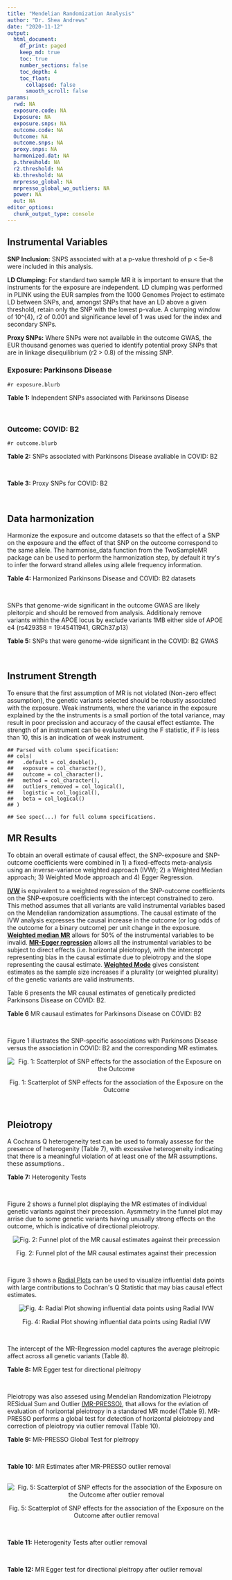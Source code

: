 ```yaml
---
title: "Mendelian Randomization Analysis"
author: "Dr. Shea Andrews"
date: "2020-11-12"
output:
  html_document:
    df_print: paged
    keep_md: true
    toc: true
    number_sections: false
    toc_depth: 4
    toc_float:
      collapsed: false
      smooth_scroll: false
params:
  rwd: NA
  exposure.code: NA
  Exposure: NA
  exposure.snps: NA
  outcome.code: NA
  Outcome: NA
  outcome.snps: NA
  proxy.snps: NA
  harmonized.dat: NA
  p.threshold: NA
  r2.threshold: NA
  kb.threshold: NA
  mrpresso_global: NA
  mrpresso_global_wo_outliers: NA
  power: NA
  out: NA
editor_options:
  chunk_output_type: console
---
```







## Instrumental Variables
**SNP Inclusion:** SNPS associated with at a p-value threshold of p < 5e-8 were included in this analysis.
<br>

**LD Clumping:** For standard two sample MR it is important to ensure that the instruments for the exposure are independent. LD clumping was performed in PLINK using the EUR samples from the 1000 Genomes Project to estimate LD between SNPs, and, amongst SNPs that have an LD above a given threshold, retain only the SNP with the lowest p-value. A clumping window of 10^{4}, r2 of 0.001 and significance level of 1 was used for the index and secondary SNPs.
<br>

**Proxy SNPs:** Where SNPs were not available in the outcome GWAS, the EUR thousand genomes was queried to identify potential proxy SNPs that are in linkage disequilibrium (r2 > 0.8) of the missing SNP.
<br>

### Exposure: Parkinsons Disease
`#r exposure.blurb`
<br>

**Table 1:** Independent SNPs associated with Parkinsons Disease
<div data-pagedtable="false">
  <script data-pagedtable-source type="application/json">
{"columns":[{"label":["SNP"],"name":[1],"type":["chr"],"align":["left"]},{"label":["CHROM"],"name":[2],"type":["dbl"],"align":["right"]},{"label":["POS"],"name":[3],"type":["dbl"],"align":["right"]},{"label":["REF"],"name":[4],"type":["chr"],"align":["left"]},{"label":["ALT"],"name":[5],"type":["chr"],"align":["left"]},{"label":["AF"],"name":[6],"type":["dbl"],"align":["right"]},{"label":["BETA"],"name":[7],"type":["dbl"],"align":["right"]},{"label":["SE"],"name":[8],"type":["dbl"],"align":["right"]},{"label":["Z"],"name":[9],"type":["dbl"],"align":["right"]},{"label":["P"],"name":[10],"type":["dbl"],"align":["right"]},{"label":["N"],"name":[11],"type":["dbl"],"align":["right"]},{"label":["TRAIT"],"name":[12],"type":["chr"],"align":["left"]}],"data":[{"1":"rs35749011","2":"1","3":"155135036","4":"G","5":"A","6":"0.0191","7":"0.7508","8":"0.0659","9":"11.393020","10":"5.022e-30","11":"482730","12":"parkinsons_disease"},{"1":"rs823106","2":"1","3":"205656453","4":"G","5":"C","6":"0.8488","7":"-0.1492","8":"0.0239","9":"-6.242678","10":"4.100e-10","11":"482730","12":"parkinsons_disease"},{"1":"rs4488803","2":"3","3":"58218352","4":"G","5":"A","6":"0.3746","7":"-0.1136","8":"0.0199","9":"-5.708543","10":"1.076e-08","11":"482730","12":"parkinsons_disease"},{"1":"rs34311866","2":"4","3":"951947","4":"T","5":"C","6":"0.1958","7":"0.2272","8":"0.0231","9":"9.835500","10":"7.974e-23","11":"482730","12":"parkinsons_disease"},{"1":"rs4698412","2":"4","3":"15737348","4":"G","5":"A","6":"0.5530","7":"0.1258","8":"0.0168","9":"7.488095","10":"7.049e-14","11":"482730","12":"parkinsons_disease"},{"1":"rs7695720","2":"4","3":"77183300","4":"A","5":"C","6":"0.2091","7":"-0.1255","8":"0.0208","9":"-6.033650","10":"1.528e-09","11":"482730","12":"parkinsons_disease"},{"1":"rs356203","2":"4","3":"90666041","4":"C","5":"T","6":"0.6169","7":"-0.2398","8":"0.0178","9":"-13.471910","10":"3.007e-41","11":"482730","12":"parkinsons_disease"},{"1":"rs75646569","2":"5","3":"60345424","4":"T","5":"G","6":"0.1117","7":"0.1916","8":"0.0266","9":"7.203010","10":"5.618e-13","11":"482730","12":"parkinsons_disease"},{"1":"rs35265698","2":"6","3":"32561334","4":"C","5":"G","6":"0.1547","7":"-0.2000","8":"0.0303","9":"-6.600660","10":"3.927e-11","11":"480593","12":"parkinsons_disease"},{"1":"rs858295","2":"7","3":"23245569","4":"A","5":"G","6":"0.3947","7":"-0.1039","8":"0.0176","9":"-5.903410","10":"3.831e-09","11":"482730","12":"parkinsons_disease"},{"1":"rs620490","2":"8","3":"16697579","4":"T","5":"G","6":"0.2762","7":"-0.1174","8":"0.0190","9":"-6.178950","10":"6.456e-10","11":"482730","12":"parkinsons_disease"},{"1":"rs144814361","2":"10","3":"121410917","4":"C","5":"T","6":"0.0174","7":"0.4411","8":"0.0680","9":"6.486765","10":"9.065e-11","11":"482730","12":"parkinsons_disease"},{"1":"rs75505347","2":"12","3":"40885549","4":"C","5":"T","6":"0.0195","7":"0.3917","8":"0.0674","9":"5.811573","10":"6.117e-09","11":"482730","12":"parkinsons_disease"},{"1":"rs10847864","2":"12","3":"123326598","4":"G","5":"T","6":"0.3625","7":"0.1274","8":"0.0179","9":"7.117318","10":"9.812e-13","11":"482730","12":"parkinsons_disease"},{"1":"rs4774417","2":"15","3":"61993702","4":"G","5":"A","6":"0.7397","7":"0.1052","8":"0.0192","9":"5.479167","10":"4.626e-08","11":"482730","12":"parkinsons_disease"},{"1":"rs12934900","2":"16","3":"30923602","4":"A","5":"T","6":"0.6571","7":"0.1215","8":"0.0184","9":"6.603260","10":"4.331e-11","11":"482730","12":"parkinsons_disease"},{"1":"rs4566208","2":"17","3":"16010920","4":"A","5":"G","6":"0.5659","7":"-0.0957","8":"0.0174","9":"-5.500000","10":"3.884e-08","11":"482730","12":"parkinsons_disease"},{"1":"rs58879558","2":"17","3":"44095467","4":"T","5":"C","6":"0.2229","7":"-0.2383","8":"0.0250","9":"-9.532000","10":"1.363e-21","11":"482730","12":"parkinsons_disease"},{"1":"rs4588066","2":"18","3":"40672964","4":"G","5":"A","6":"0.3260","7":"0.1046","8":"0.0178","9":"5.876404","10":"4.453e-09","11":"482730","12":"parkinsons_disease"}],"options":{"columns":{"min":{},"max":[10]},"rows":{"min":[10],"max":[10]},"pages":{}}}
  </script>
</div>
<br>

### Outcome: COVID: B2
`#r outcome.blurb`
<br>

**Table 2:** SNPs associated with Parkinsons Disease avaliable in COVID: B2
<div data-pagedtable="false">
  <script data-pagedtable-source type="application/json">
{"columns":[{"label":["SNP"],"name":[1],"type":["chr"],"align":["left"]},{"label":["CHROM"],"name":[2],"type":["dbl"],"align":["right"]},{"label":["POS"],"name":[3],"type":["dbl"],"align":["right"]},{"label":["REF"],"name":[4],"type":["chr"],"align":["left"]},{"label":["ALT"],"name":[5],"type":["chr"],"align":["left"]},{"label":["AF"],"name":[6],"type":["dbl"],"align":["right"]},{"label":["BETA"],"name":[7],"type":["dbl"],"align":["right"]},{"label":["SE"],"name":[8],"type":["dbl"],"align":["right"]},{"label":["Z"],"name":[9],"type":["dbl"],"align":["right"]},{"label":["P"],"name":[10],"type":["dbl"],"align":["right"]},{"label":["N"],"name":[11],"type":["dbl"],"align":["right"]},{"label":["TRAIT"],"name":[12],"type":["chr"],"align":["left"]}],"data":[{"1":"rs35749011","2":"1","3":"155135036","4":"G","5":"A","6":"0.01416","7":"-0.0315220","8":"0.114360","9":"-0.2756383","10":"7.828e-01","11":"665355","12":"COVID:_hospitalized_vs._population__eur"},{"1":"rs823106","2":"1","3":"205656453","4":"G","5":"C","6":"0.87790","7":"-0.0633260","8":"0.032680","9":"-1.9377601","10":"5.265e-02","11":"908494","12":"COVID:_hospitalized_vs._population__eur"},{"1":"rs4488803","2":"3","3":"58218352","4":"G","5":"A","6":"0.40720","7":"0.0211050","8":"0.028202","9":"0.7483512","10":"4.542e-01","11":"898438","12":"COVID:_hospitalized_vs._population__eur"},{"1":"rs34311866","2":"4","3":"951947","4":"T","5":"C","6":"0.19400","7":"-0.0068536","8":"0.029228","9":"-0.2344875","10":"8.146e-01","11":"908494","12":"COVID:_hospitalized_vs._population__eur"},{"1":"rs4698412","2":"4","3":"15737348","4":"G","5":"A","6":"0.55810","7":"-0.0097235","8":"0.023078","9":"-0.4213320","10":"6.735e-01","11":"908494","12":"COVID:_hospitalized_vs._population__eur"},{"1":"rs7695720","2":"4","3":"77183300","4":"A","5":"C","6":"0.21410","7":"-0.0152380","8":"0.034083","9":"-0.4470851","10":"6.548e-01","11":"897825","12":"COVID:_hospitalized_vs._population__eur"},{"1":"rs356203","2":"4","3":"90666041","4":"C","5":"T","6":"0.64060","7":"0.0161950","8":"0.024279","9":"0.6670374","10":"5.048e-01","11":"907881","12":"COVID:_hospitalized_vs._population__eur"},{"1":"rs75646569","2":"5","3":"60345424","4":"T","5":"G","6":"0.10170","7":"-0.0430430","8":"0.038079","9":"-1.1303606","10":"2.583e-01","11":"908494","12":"COVID:_hospitalized_vs._population__eur"},{"1":"rs35265698","2":"6","3":"32561334","4":"C","5":"G","6":"0.17760","7":"-0.0723410","8":"0.032361","9":"-2.2354377","10":"2.539e-02","11":"908494","12":"COVID:_hospitalized_vs._population__eur"},{"1":"rs858295","2":"7","3":"23245569","4":"A","5":"G","6":"0.38250","7":"-0.0027350","8":"0.023583","9":"-0.1159734","10":"9.077e-01","11":"908494","12":"COVID:_hospitalized_vs._population__eur"},{"1":"rs620490","2":"8","3":"16697579","4":"T","5":"G","6":"0.29150","7":"-0.0462060","8":"0.025947","9":"-1.7807839","10":"7.494e-02","11":"907881","12":"COVID:_hospitalized_vs._population__eur"},{"1":"rs144814361","2":"10","3":"121410917","4":"C","5":"T","6":"0.01875","7":"-0.0739670","8":"0.115280","9":"-0.6416291","10":"5.211e-01","11":"897825","12":"COVID:_hospitalized_vs._population__eur"},{"1":"rs75505347","2":"12","3":"40885549","4":"C","5":"T","6":"0.02067","7":"0.0457140","8":"0.083676","9":"0.5463215","10":"5.848e-01","11":"907881","12":"COVID:_hospitalized_vs._population__eur"},{"1":"rs10847864","2":"12","3":"123326598","4":"G","5":"T","6":"0.34870","7":"-0.0292040","8":"0.032206","9":"-0.9067876","10":"3.645e-01","11":"621411","12":"COVID:_hospitalized_vs._population__eur"},{"1":"rs4774417","2":"15","3":"61993702","4":"G","5":"A","6":"0.71010","7":"-0.0151440","8":"0.033188","9":"-0.4563095","10":"6.482e-01","11":"895822","12":"COVID:_hospitalized_vs._population__eur"},{"1":"rs12934900","2":"16","3":"30923602","4":"A","5":"T","6":"0.64030","7":"-0.0168120","8":"0.029052","9":"-0.5786865","10":"5.628e-01","11":"898438","12":"COVID:_hospitalized_vs._population__eur"},{"1":"rs4566208","2":"17","3":"16010920","4":"A","5":"G","6":"0.55380","7":"0.0191260","8":"0.024695","9":"0.7744888","10":"4.387e-01","11":"905878","12":"COVID:_hospitalized_vs._population__eur"},{"1":"rs58879558","2":"17","3":"44095467","4":"T","5":"C","6":"0.21550","7":"-0.1185500","8":"0.027692","9":"-4.2810198","10":"1.862e-05","11":"669783","12":"COVID:_hospitalized_vs._population__eur"},{"1":"rs4588066","2":"18","3":"40672964","4":"G","5":"A","6":"0.33670","7":"-0.0062147","8":"0.024802","9":"-0.2505725","10":"8.021e-01","11":"908494","12":"COVID:_hospitalized_vs._population__eur"}],"options":{"columns":{"min":{},"max":[10]},"rows":{"min":[10],"max":[10]},"pages":{}}}
  </script>
</div>
<br>

**Table 3:** Proxy SNPs for COVID: B2
<div data-pagedtable="false">
  <script data-pagedtable-source type="application/json">
{"columns":[{"label":["proxy.outcome"],"name":[1],"type":["lgl"],"align":["right"]},{"label":["target_snp"],"name":[2],"type":["lgl"],"align":["right"]},{"label":["proxy_snp"],"name":[3],"type":["lgl"],"align":["right"]},{"label":["ld.r2"],"name":[4],"type":["lgl"],"align":["right"]},{"label":["Dprime"],"name":[5],"type":["lgl"],"align":["right"]},{"label":["ref.proxy"],"name":[6],"type":["lgl"],"align":["right"]},{"label":["alt.proxy"],"name":[7],"type":["lgl"],"align":["right"]},{"label":["CHROM"],"name":[8],"type":["lgl"],"align":["right"]},{"label":["POS"],"name":[9],"type":["lgl"],"align":["right"]},{"label":["ALT.proxy"],"name":[10],"type":["lgl"],"align":["right"]},{"label":["REF.proxy"],"name":[11],"type":["lgl"],"align":["right"]},{"label":["AF"],"name":[12],"type":["lgl"],"align":["right"]},{"label":["BETA"],"name":[13],"type":["lgl"],"align":["right"]},{"label":["SE"],"name":[14],"type":["lgl"],"align":["right"]},{"label":["P"],"name":[15],"type":["lgl"],"align":["right"]},{"label":["N"],"name":[16],"type":["lgl"],"align":["right"]},{"label":["ref"],"name":[17],"type":["lgl"],"align":["right"]},{"label":["alt"],"name":[18],"type":["lgl"],"align":["right"]},{"label":["ALT"],"name":[19],"type":["lgl"],"align":["right"]},{"label":["REF"],"name":[20],"type":["lgl"],"align":["right"]},{"label":["PHASE"],"name":[21],"type":["lgl"],"align":["right"]}],"data":[{"1":"NA","2":"NA","3":"NA","4":"NA","5":"NA","6":"NA","7":"NA","8":"NA","9":"NA","10":"NA","11":"NA","12":"NA","13":"NA","14":"NA","15":"NA","16":"NA","17":"NA","18":"NA","19":"NA","20":"NA","21":"NA"}],"options":{"columns":{"min":{},"max":[10]},"rows":{"min":[10],"max":[10]},"pages":{}}}
  </script>
</div>
<br>

## Data harmonization
Harmonize the exposure and outcome datasets so that the effect of a SNP on the exposure and the effect of that SNP on the outcome correspond to the same allele. The harmonise_data function from the TwoSampleMR package can be used to perform the harmonization step, by default it try's to infer the forward strand alleles using allele frequency information.
<br>

**Table 4:** Harmonized Parkinsons Disease and COVID: B2 datasets
<div data-pagedtable="false">
  <script data-pagedtable-source type="application/json">
{"columns":[{"label":["SNP"],"name":[1],"type":["chr"],"align":["left"]},{"label":["effect_allele.exposure"],"name":[2],"type":["chr"],"align":["left"]},{"label":["other_allele.exposure"],"name":[3],"type":["chr"],"align":["left"]},{"label":["effect_allele.outcome"],"name":[4],"type":["chr"],"align":["left"]},{"label":["other_allele.outcome"],"name":[5],"type":["chr"],"align":["left"]},{"label":["beta.exposure"],"name":[6],"type":["dbl"],"align":["right"]},{"label":["beta.outcome"],"name":[7],"type":["dbl"],"align":["right"]},{"label":["eaf.exposure"],"name":[8],"type":["dbl"],"align":["right"]},{"label":["eaf.outcome"],"name":[9],"type":["dbl"],"align":["right"]},{"label":["remove"],"name":[10],"type":["lgl"],"align":["right"]},{"label":["palindromic"],"name":[11],"type":["lgl"],"align":["right"]},{"label":["ambiguous"],"name":[12],"type":["lgl"],"align":["right"]},{"label":["id.outcome"],"name":[13],"type":["chr"],"align":["left"]},{"label":["chr.outcome"],"name":[14],"type":["dbl"],"align":["right"]},{"label":["pos.outcome"],"name":[15],"type":["dbl"],"align":["right"]},{"label":["se.outcome"],"name":[16],"type":["dbl"],"align":["right"]},{"label":["z.outcome"],"name":[17],"type":["dbl"],"align":["right"]},{"label":["pval.outcome"],"name":[18],"type":["dbl"],"align":["right"]},{"label":["samplesize.outcome"],"name":[19],"type":["dbl"],"align":["right"]},{"label":["outcome"],"name":[20],"type":["chr"],"align":["left"]},{"label":["mr_keep.outcome"],"name":[21],"type":["lgl"],"align":["right"]},{"label":["pval_origin.outcome"],"name":[22],"type":["chr"],"align":["left"]},{"label":["chr.exposure"],"name":[23],"type":["dbl"],"align":["right"]},{"label":["pos.exposure"],"name":[24],"type":["dbl"],"align":["right"]},{"label":["se.exposure"],"name":[25],"type":["dbl"],"align":["right"]},{"label":["z.exposure"],"name":[26],"type":["dbl"],"align":["right"]},{"label":["pval.exposure"],"name":[27],"type":["dbl"],"align":["right"]},{"label":["samplesize.exposure"],"name":[28],"type":["dbl"],"align":["right"]},{"label":["exposure"],"name":[29],"type":["chr"],"align":["left"]},{"label":["mr_keep.exposure"],"name":[30],"type":["lgl"],"align":["right"]},{"label":["pval_origin.exposure"],"name":[31],"type":["chr"],"align":["left"]},{"label":["id.exposure"],"name":[32],"type":["chr"],"align":["left"]},{"label":["action"],"name":[33],"type":["dbl"],"align":["right"]},{"label":["mr_keep"],"name":[34],"type":["lgl"],"align":["right"]},{"label":["pt"],"name":[35],"type":["dbl"],"align":["right"]},{"label":["pleitropy_keep"],"name":[36],"type":["lgl"],"align":["right"]},{"label":["mrpresso_RSSobs"],"name":[37],"type":["dbl"],"align":["right"]},{"label":["mrpresso_pval"],"name":[38],"type":["chr"],"align":["left"]},{"label":["mrpresso_keep"],"name":[39],"type":["lgl"],"align":["right"]}],"data":[{"1":"rs10847864","2":"T","3":"G","4":"T","5":"G","6":"0.1274","7":"-0.0292040","8":"0.3625","9":"0.34870","10":"FALSE","11":"FALSE","12":"FALSE","13":"g6nbK3","14":"12","15":"123326598","16":"0.032206","17":"-0.9067876","18":"3.645e-01","19":"621411","20":"covidhgi2020anaB2v4eur","21":"TRUE","22":"reported","23":"12","24":"123326598","25":"0.0179","26":"7.117318","27":"9.812e-13","28":"482730","29":"Nalls2019pd","30":"TRUE","31":"reported","32":"TE1pYl","33":"2","34":"TRUE","35":"5e-08","36":"TRUE","37":"1.484412e-03","38":"1","39":"TRUE"},{"1":"rs12934900","2":"T","3":"A","4":"T","5":"A","6":"0.1215","7":"-0.0168120","8":"0.6571","9":"0.64030","10":"FALSE","11":"TRUE","12":"FALSE","13":"g6nbK3","14":"16","15":"30923602","16":"0.029052","17":"-0.5786865","18":"5.628e-01","19":"898438","20":"covidhgi2020anaB2v4eur","21":"TRUE","22":"reported","23":"16","24":"30923602","25":"0.0184","26":"6.603260","27":"4.331e-11","28":"482730","29":"Nalls2019pd","30":"TRUE","31":"reported","32":"TE1pYl","33":"2","34":"TRUE","35":"5e-08","36":"TRUE","37":"6.491227e-04","38":"1","39":"TRUE"},{"1":"rs144814361","2":"T","3":"C","4":"T","5":"C","6":"0.4411","7":"-0.0739670","8":"0.0174","9":"0.01875","10":"FALSE","11":"FALSE","12":"FALSE","13":"g6nbK3","14":"10","15":"121410917","16":"0.115280","17":"-0.6416291","18":"5.211e-01","19":"897825","20":"covidhgi2020anaB2v4eur","21":"TRUE","22":"reported","23":"10","24":"121410917","25":"0.0680","26":"6.486765","27":"9.065e-11","28":"482730","29":"Nalls2019pd","30":"TRUE","31":"reported","32":"TE1pYl","33":"2","34":"TRUE","35":"5e-08","36":"TRUE","37":"1.108698e-02","38":"1","39":"TRUE"},{"1":"rs34311866","2":"C","3":"T","4":"C","5":"T","6":"0.2272","7":"-0.0068536","8":"0.1958","9":"0.19400","10":"FALSE","11":"FALSE","12":"FALSE","13":"g6nbK3","14":"4","15":"951947","16":"0.029228","17":"-0.2344875","18":"8.146e-01","19":"908494","20":"covidhgi2020anaB2v4eur","21":"TRUE","22":"reported","23":"4","24":"951947","25":"0.0231","26":"9.835500","27":"7.974e-23","28":"482730","29":"Nalls2019pd","30":"TRUE","31":"reported","32":"TE1pYl","33":"2","34":"TRUE","35":"5e-08","36":"TRUE","37":"5.834355e-04","38":"1","39":"TRUE"},{"1":"rs35265698","2":"G","3":"C","4":"G","5":"C","6":"-0.2000","7":"-0.0723410","8":"0.1547","9":"0.17760","10":"FALSE","11":"TRUE","12":"FALSE","13":"g6nbK3","14":"6","15":"32561334","16":"0.032361","17":"-2.2354377","18":"2.539e-02","19":"908494","20":"covidhgi2020anaB2v4eur","21":"TRUE","22":"reported","23":"6","24":"32561334","25":"0.0303","26":"-6.600660","27":"3.927e-11","28":"480593","29":"Nalls2019pd","30":"TRUE","31":"reported","32":"TE1pYl","33":"2","34":"TRUE","35":"5e-08","36":"TRUE","37":"4.046484e-03","38":"0.9234","39":"TRUE"},{"1":"rs356203","2":"T","3":"C","4":"T","5":"C","6":"-0.2398","7":"0.0161950","8":"0.6169","9":"0.64060","10":"FALSE","11":"FALSE","12":"FALSE","13":"g6nbK3","14":"4","15":"90666041","16":"0.024279","17":"0.6670374","18":"5.048e-01","19":"907881","20":"covidhgi2020anaB2v4eur","21":"TRUE","22":"reported","23":"4","24":"90666041","25":"0.0178","26":"-13.471910","27":"3.007e-41","28":"482730","29":"Nalls2019pd","30":"TRUE","31":"reported","32":"TE1pYl","33":"2","34":"TRUE","35":"5e-08","36":"TRUE","37":"1.466702e-03","38":"1","39":"TRUE"},{"1":"rs35749011","2":"A","3":"G","4":"A","5":"G","6":"0.7508","7":"-0.0315220","8":"0.0191","9":"0.01416","10":"FALSE","11":"FALSE","12":"FALSE","13":"g6nbK3","14":"1","15":"155135036","16":"0.114360","17":"-0.2756383","18":"7.828e-01","19":"665355","20":"covidhgi2020anaB2v4eur","21":"TRUE","22":"reported","23":"1","24":"155135036","25":"0.0659","26":"11.393020","27":"5.022e-30","28":"482730","29":"Nalls2019pd","30":"TRUE","31":"reported","32":"TE1pYl","33":"2","34":"TRUE","35":"5e-08","36":"TRUE","37":"7.534341e-03","38":"1","39":"TRUE"},{"1":"rs4488803","2":"A","3":"G","4":"A","5":"G","6":"-0.1136","7":"0.0211050","8":"0.3746","9":"0.40720","10":"FALSE","11":"FALSE","12":"FALSE","13":"g6nbK3","14":"3","15":"58218352","16":"0.028202","17":"0.7483512","18":"4.542e-01","19":"898438","20":"covidhgi2020anaB2v4eur","21":"TRUE","22":"reported","23":"3","24":"58218352","25":"0.0199","26":"-5.708543","27":"1.076e-08","28":"482730","29":"Nalls2019pd","30":"TRUE","31":"reported","32":"TE1pYl","33":"2","34":"TRUE","35":"5e-08","36":"TRUE","37":"8.591089e-04","38":"1","39":"TRUE"},{"1":"rs4566208","2":"G","3":"A","4":"G","5":"A","6":"-0.0957","7":"0.0191260","8":"0.5659","9":"0.55380","10":"FALSE","11":"FALSE","12":"FALSE","13":"g6nbK3","14":"17","15":"16010920","16":"0.024695","17":"0.7744888","18":"4.387e-01","19":"905878","20":"covidhgi2020anaB2v4eur","21":"TRUE","22":"reported","23":"17","24":"16010920","25":"0.0174","26":"-5.500000","27":"3.884e-08","28":"482730","29":"Nalls2019pd","30":"TRUE","31":"reported","32":"TE1pYl","33":"2","34":"TRUE","35":"5e-08","36":"TRUE","37":"6.771109e-04","38":"1","39":"TRUE"},{"1":"rs4588066","2":"A","3":"G","4":"A","5":"G","6":"0.1046","7":"-0.0062147","8":"0.3260","9":"0.33670","10":"FALSE","11":"FALSE","12":"FALSE","13":"g6nbK3","14":"18","15":"40672964","16":"0.024802","17":"-0.2505725","18":"8.021e-01","19":"908494","20":"covidhgi2020anaB2v4eur","21":"TRUE","22":"reported","23":"18","24":"40672964","25":"0.0178","26":"5.876404","27":"4.453e-09","28":"482730","29":"Nalls2019pd","30":"TRUE","31":"reported","32":"TE1pYl","33":"2","34":"TRUE","35":"5e-08","36":"TRUE","37":"1.801394e-04","38":"1","39":"TRUE"},{"1":"rs4698412","2":"A","3":"G","4":"A","5":"G","6":"0.1258","7":"-0.0097235","8":"0.5530","9":"0.55810","10":"FALSE","11":"FALSE","12":"FALSE","13":"g6nbK3","14":"4","15":"15737348","16":"0.023078","17":"-0.4213320","18":"6.735e-01","19":"908494","20":"covidhgi2020anaB2v4eur","21":"TRUE","22":"reported","23":"4","24":"15737348","25":"0.0168","26":"7.488095","27":"7.049e-14","28":"482730","29":"Nalls2019pd","30":"TRUE","31":"reported","32":"TE1pYl","33":"2","34":"TRUE","35":"5e-08","36":"TRUE","37":"3.560726e-04","38":"1","39":"TRUE"},{"1":"rs4774417","2":"A","3":"G","4":"A","5":"G","6":"0.1052","7":"-0.0151440","8":"0.7397","9":"0.71010","10":"FALSE","11":"FALSE","12":"FALSE","13":"g6nbK3","14":"15","15":"61993702","16":"0.033188","17":"-0.4563095","18":"6.482e-01","19":"895822","20":"covidhgi2020anaB2v4eur","21":"TRUE","22":"reported","23":"15","24":"61993702","25":"0.0192","26":"5.479167","27":"4.626e-08","28":"482730","29":"Nalls2019pd","30":"TRUE","31":"reported","32":"TE1pYl","33":"2","34":"TRUE","35":"5e-08","36":"TRUE","37":"5.002086e-04","38":"1","39":"TRUE"},{"1":"rs58879558","2":"C","3":"T","4":"C","5":"T","6":"-0.2383","7":"-0.1185500","8":"0.2229","9":"0.21550","10":"FALSE","11":"FALSE","12":"FALSE","13":"g6nbK3","14":"17","15":"44095467","16":"0.027692","17":"-4.2810198","18":"1.862e-05","19":"669783","20":"covidhgi2020anaB2v4eur","21":"TRUE","22":"reported","23":"17","24":"44095467","25":"0.0250","26":"-9.532000","27":"1.363e-21","28":"482730","29":"Nalls2019pd","30":"TRUE","31":"reported","32":"TE1pYl","33":"2","34":"TRUE","35":"5e-08","36":"TRUE","37":"1.402592e-02","38":"<0.0019","39":"FALSE"},{"1":"rs620490","2":"G","3":"T","4":"G","5":"T","6":"-0.1174","7":"-0.0462060","8":"0.2762","9":"0.29150","10":"FALSE","11":"FALSE","12":"FALSE","13":"g6nbK3","14":"8","15":"16697579","16":"0.025947","17":"-1.7807839","18":"7.494e-02","19":"907881","20":"covidhgi2020anaB2v4eur","21":"TRUE","22":"reported","23":"8","24":"16697579","25":"0.0190","26":"-6.178950","27":"6.456e-10","28":"482730","29":"Nalls2019pd","30":"TRUE","31":"reported","32":"TE1pYl","33":"2","34":"TRUE","35":"5e-08","36":"TRUE","37":"1.601590e-03","38":"1","39":"TRUE"},{"1":"rs75505347","2":"T","3":"C","4":"T","5":"C","6":"0.3917","7":"0.0457140","8":"0.0195","9":"0.02067","10":"FALSE","11":"FALSE","12":"FALSE","13":"g6nbK3","14":"12","15":"40885549","16":"0.083676","17":"0.5463215","18":"5.848e-01","19":"907881","20":"covidhgi2020anaB2v4eur","21":"TRUE","22":"reported","23":"12","24":"40885549","25":"0.0674","26":"5.811573","27":"6.117e-09","28":"482730","29":"Nalls2019pd","30":"TRUE","31":"reported","32":"TE1pYl","33":"2","34":"TRUE","35":"5e-08","36":"TRUE","37":"4.451939e-04","38":"1","39":"TRUE"},{"1":"rs75646569","2":"G","3":"T","4":"G","5":"T","6":"0.1916","7":"-0.0430430","8":"0.1117","9":"0.10170","10":"FALSE","11":"FALSE","12":"FALSE","13":"g6nbK3","14":"5","15":"60345424","16":"0.038079","17":"-1.1303606","18":"2.583e-01","19":"908494","20":"covidhgi2020anaB2v4eur","21":"TRUE","22":"reported","23":"5","24":"60345424","25":"0.0266","26":"7.203010","27":"5.618e-13","28":"482730","29":"Nalls2019pd","30":"TRUE","31":"reported","32":"TE1pYl","33":"2","34":"TRUE","35":"5e-08","36":"TRUE","37":"3.369914e-03","38":"1","39":"TRUE"},{"1":"rs7695720","2":"C","3":"A","4":"C","5":"A","6":"-0.1255","7":"-0.0152380","8":"0.2091","9":"0.21410","10":"FALSE","11":"FALSE","12":"FALSE","13":"g6nbK3","14":"4","15":"77183300","16":"0.034083","17":"-0.4470851","18":"6.548e-01","19":"897825","20":"covidhgi2020anaB2v4eur","21":"TRUE","22":"reported","23":"4","24":"77183300","25":"0.0208","26":"-6.033650","27":"1.528e-09","28":"482730","29":"Nalls2019pd","30":"TRUE","31":"reported","32":"TE1pYl","33":"2","34":"TRUE","35":"5e-08","36":"TRUE","37":"5.277618e-05","38":"1","39":"TRUE"},{"1":"rs823106","2":"C","3":"G","4":"C","5":"G","6":"-0.1492","7":"-0.0633260","8":"0.8488","9":"0.87790","10":"FALSE","11":"TRUE","12":"FALSE","13":"g6nbK3","14":"1","15":"205656453","16":"0.032680","17":"-1.9377601","18":"5.265e-02","19":"908494","20":"covidhgi2020anaB2v4eur","21":"TRUE","22":"reported","23":"1","24":"205656453","25":"0.0239","26":"-6.242678","27":"4.100e-10","28":"482730","29":"Nalls2019pd","30":"TRUE","31":"reported","32":"TE1pYl","33":"2","34":"TRUE","35":"5e-08","36":"TRUE","37":"3.099469e-03","38":"1","39":"TRUE"},{"1":"rs858295","2":"G","3":"A","4":"G","5":"A","6":"-0.1039","7":"-0.0027350","8":"0.3947","9":"0.38250","10":"FALSE","11":"FALSE","12":"FALSE","13":"g6nbK3","14":"7","15":"23245569","16":"0.023583","17":"-0.1159734","18":"9.077e-01","19":"908494","20":"covidhgi2020anaB2v4eur","21":"TRUE","22":"reported","23":"7","24":"23245569","25":"0.0176","26":"-5.903410","27":"3.831e-09","28":"482730","29":"Nalls2019pd","30":"TRUE","31":"reported","32":"TE1pYl","33":"2","34":"TRUE","35":"5e-08","36":"TRUE","37":"1.721962e-05","38":"1","39":"TRUE"}],"options":{"columns":{"min":{},"max":[10]},"rows":{"min":[10],"max":[10]},"pages":{}}}
  </script>
</div>
<br>

SNPs that genome-wide significant in the outcome GWAS are likely pleitorpic and should be removed from analysis. Additionaly remove variants within the APOE locus by exclude variants 1MB either side of APOE e4 (rs429358 = 19:45411941, GRCh37.p13)
<br>


**Table 5:** SNPs that were genome-wide significant in the COVID: B2 GWAS
<div data-pagedtable="false">
  <script data-pagedtable-source type="application/json">
{"columns":[{"label":["SNP"],"name":[1],"type":["chr"],"align":["left"]},{"label":["chr.outcome"],"name":[2],"type":["dbl"],"align":["right"]},{"label":["pos.outcome"],"name":[3],"type":["dbl"],"align":["right"]},{"label":["pval.exposure"],"name":[4],"type":["dbl"],"align":["right"]},{"label":["pval.outcome"],"name":[5],"type":["dbl"],"align":["right"]}],"data":[],"options":{"columns":{"min":{},"max":[10]},"rows":{"min":[10],"max":[10]},"pages":{}}}
  </script>
</div>
<br>


## Instrument Strength
To ensure that the first assumption of MR is not violated (Non-zero effect assumption), the genetic variants selected should be robustly associated with the exposure. Weak instruments, where the variance in the exposure explained by the the instruments is a small portion of the total variance, may result in poor precission and accuracy of the causal effect estiamte. The strength of an instrument can be evaluated using the F statistic, if F is less than 10, this is an indication of weak instrument.


```
## Parsed with column specification:
## cols(
##   .default = col_double(),
##   exposure = col_character(),
##   outcome = col_character(),
##   method = col_character(),
##   outliers_removed = col_logical(),
##   logistic = col_logical(),
##   beta = col_logical()
## )
```

```
## See spec(...) for full column specifications.
```

<div data-pagedtable="false">
  <script data-pagedtable-source type="application/json">
{"columns":[{"label":["outliers_removed"],"name":[1],"type":["lgl"],"align":["right"]},{"label":["pve.exposure"],"name":[2],"type":["dbl"],"align":["right"]},{"label":["F"],"name":[3],"type":["dbl"],"align":["right"]},{"label":["Alpha"],"name":[4],"type":["dbl"],"align":["right"]},{"label":["NCP"],"name":[5],"type":["dbl"],"align":["right"]},{"label":["Power"],"name":[6],"type":["dbl"],"align":["right"]}],"data":[{"1":"FALSE","2":"0.0007443399","3":"57.79114","4":"0.05","5":"7.06763670","6":"0.75758176"},{"1":"TRUE","2":"0.0006824166","3":"55.92346","4":"0.05","5":"0.02213487","6":"0.05253946"}],"options":{"columns":{"min":{},"max":[10]},"rows":{"min":[10],"max":[10]},"pages":{}}}
  </script>
</div>

##  MR Results
To obtain an overall estimate of causal effect, the SNP-exposure and SNP-outcome coefficients were combined in 1) a fixed-effects meta-analysis using an inverse-variance weighted approach (IVW); 2) a Weighted Median approach; 3) Weighted Mode approach and 4) Egger Regression.


[**IVW**](https://doi.org/10.1002/gepi.21758) is equivalent to a weighted regression of the SNP-outcome coefficients on the SNP-exposure coefficients with the intercept constrained to zero. This method assumes that all variants are valid instrumental variables based on the Mendelian randomization assumptions. The causal estimate of the IVW analysis expresses the causal increase in the outcome (or log odds of the outcome for a binary outcome) per unit change in the exposure. [**Weighted median MR**](https://doi.org/10.1002/gepi.21965) allows for 50% of the instrumental variables to be invalid. [**MR-Egger regression**](https://doi.org/10.1093/ije/dyw220) allows all the instrumental variables to be subject to direct effects (i.e. horizontal pleiotropy), with the intercept representing bias in the causal estimate due to pleiotropy and the slope representing the causal estimate. [**Weighted Mode**](https://doi.org/10.1093/ije/dyx102) gives consistent estimates as the sample size increases if a plurality (or weighted plurality) of the genetic variants are valid instruments.
<br>



Table 6 presents the MR causal estimates of genetically predicted Parkinsons Disease on COVID: B2.
<br>

**Table 6** MR causaul estimates for Parkinsons Disease on COVID: B2
<div data-pagedtable="false">
  <script data-pagedtable-source type="application/json">
{"columns":[{"label":["id.exposure"],"name":[1],"type":["chr"],"align":["left"]},{"label":["id.outcome"],"name":[2],"type":["chr"],"align":["left"]},{"label":["outcome"],"name":[3],"type":["fctr"],"align":["left"]},{"label":["exposure"],"name":[4],"type":["fctr"],"align":["left"]},{"label":["method"],"name":[5],"type":["fctr"],"align":["left"]},{"label":["nsnp"],"name":[6],"type":["int"],"align":["right"]},{"label":["b"],"name":[7],"type":["dbl"],"align":["right"]},{"label":["se"],"name":[8],"type":["dbl"],"align":["right"]},{"label":["pval"],"name":[9],"type":["dbl"],"align":["right"]}],"data":[{"1":"TE1pYl","2":"g6nbK3","3":"covidhgi2020anaB2v4eur","4":"Nalls2019pd","5":"Inverse variance weighted (fixed effects)","6":"19","7":"0.06490562","8":"0.04183352","9":"0.1207767"},{"1":"TE1pYl","2":"g6nbK3","3":"covidhgi2020anaB2v4eur","4":"Nalls2019pd","5":"Weighted median","6":"19","7":"-0.04442159","8":"0.06621262","9":"0.5022886"},{"1":"TE1pYl","2":"g6nbK3","3":"covidhgi2020anaB2v4eur","4":"Nalls2019pd","5":"Weighted mode","6":"19","7":"-0.06880371","8":"0.07801543","9":"0.3894433"},{"1":"TE1pYl","2":"g6nbK3","3":"covidhgi2020anaB2v4eur","4":"Nalls2019pd","5":"MR Egger","6":"19","7":"0.14047238","8":"0.14099656","9":"0.3330835"}],"options":{"columns":{"min":{},"max":[10]},"rows":{"min":[10],"max":[10]},"pages":{}}}
  </script>
</div>
<br>

Figure 1 illustrates the SNP-specific associations with Parkinsons Disease versus the association in COVID: B2 and the corresponding MR estimates.
<br>

<div class="figure" style="text-align: center">
<img src="/sc/arion/projects/LOAD/shea/Projects/MRcovid/results/MRcovideur/Nalls2019pd/covidhgi2020anaB2v4eur/Nalls2019pd_5e-8_covidhgi2020anaB2v4eur_MR_Analaysis_files/figure-html/scatter_plot-1.png" alt="Fig. 1: Scatterplot of SNP effects for the association of the Exposure on the Outcome"  />
<p class="caption">Fig. 1: Scatterplot of SNP effects for the association of the Exposure on the Outcome</p>
</div>
<br>


## Pleiotropy
A Cochrans Q heterogeneity test can be used to formaly assesse for the presence of heterogenity (Table 7), with excessive heterogeneity indicating that there is a meaningful violation of at least one of the MR assumptions.
these assumptions..
<br>

**Table 7:** Heterogenity Tests
<div data-pagedtable="false">
  <script data-pagedtable-source type="application/json">
{"columns":[{"label":["id.exposure"],"name":[1],"type":["chr"],"align":["left"]},{"label":["id.outcome"],"name":[2],"type":["chr"],"align":["left"]},{"label":["outcome"],"name":[3],"type":["fctr"],"align":["left"]},{"label":["exposure"],"name":[4],"type":["fctr"],"align":["left"]},{"label":["method"],"name":[5],"type":["fctr"],"align":["left"]},{"label":["Q"],"name":[6],"type":["dbl"],"align":["right"]},{"label":["Q_df"],"name":[7],"type":["dbl"],"align":["right"]},{"label":["Q_pval"],"name":[8],"type":["dbl"],"align":["right"]}],"data":[{"1":"TE1pYl","2":"g6nbK3","3":"covidhgi2020anaB2v4eur","4":"Nalls2019pd","5":"MR Egger","6":"32.72020","7":"17","8":"0.01222779"},{"1":"TE1pYl","2":"g6nbK3","3":"covidhgi2020anaB2v4eur","4":"Nalls2019pd","5":"Inverse variance weighted","6":"33.38583","7":"18","8":"0.01498280"}],"options":{"columns":{"min":{},"max":[10]},"rows":{"min":[10],"max":[10]},"pages":{}}}
  </script>
</div>
<br>

Figure 2 shows a funnel plot displaying the MR estimates of individual genetic variants against their precession. Aysmmetry in the funnel plot may arrise due to some genetic variants having unusally strong effects on the outcome, which is indicative of directional pleiotropy.
<br>

<div class="figure" style="text-align: center">
<img src="/sc/arion/projects/LOAD/shea/Projects/MRcovid/results/MRcovideur/Nalls2019pd/covidhgi2020anaB2v4eur/Nalls2019pd_5e-8_covidhgi2020anaB2v4eur_MR_Analaysis_files/figure-html/funnel_plot-1.png" alt="Fig. 2: Funnel plot of the MR causal estimates against their precession"  />
<p class="caption">Fig. 2: Funnel plot of the MR causal estimates against their precession</p>
</div>
<br>

Figure 3 shows a [Radial Plots](https://github.com/WSpiller/RadialMR) can be used to visualize influential data points with large contributions to Cochran's Q Statistic that may bias causal effect estimates.



<div class="figure" style="text-align: center">
<img src="/sc/arion/projects/LOAD/shea/Projects/MRcovid/results/MRcovideur/Nalls2019pd/covidhgi2020anaB2v4eur/Nalls2019pd_5e-8_covidhgi2020anaB2v4eur_MR_Analaysis_files/figure-html/Radial_Plot-1.png" alt="Fig. 4: Radial Plot showing influential data points using Radial IVW"  />
<p class="caption">Fig. 4: Radial Plot showing influential data points using Radial IVW</p>
</div>
<br>

The intercept of the MR-Regression model captures the average pleitropic affect across all genetic variants (Table 8).
<br>

**Table 8:** MR Egger test for directional pleitropy
<div data-pagedtable="false">
  <script data-pagedtable-source type="application/json">
{"columns":[{"label":["id.exposure"],"name":[1],"type":["chr"],"align":["left"]},{"label":["id.outcome"],"name":[2],"type":["chr"],"align":["left"]},{"label":["outcome"],"name":[3],"type":["fctr"],"align":["left"]},{"label":["exposure"],"name":[4],"type":["fctr"],"align":["left"]},{"label":["egger_intercept"],"name":[5],"type":["dbl"],"align":["right"]},{"label":["se"],"name":[6],"type":["dbl"],"align":["right"]},{"label":["pval"],"name":[7],"type":["dbl"],"align":["right"]}],"data":[{"1":"TE1pYl","2":"g6nbK3","3":"covidhgi2020anaB2v4eur","4":"Nalls2019pd","5":"-0.01379373","6":"0.0234556","7":"0.5642114"}],"options":{"columns":{"min":{},"max":[10]},"rows":{"min":[10],"max":[10]},"pages":{}}}
  </script>
</div>
<br>

Pleiotropy was also assesed using Mendelian Randomization Pleiotropy RESidual Sum and Outlier [(MR-PRESSO)](https://doi.org/10.1038/s41588-018-0099-7), that allows for the evlation of evaluation of horizontal pleiotropy in a standared MR model (Table 9). MR-PRESSO performs a global test for detection of horizontal pleiotropy and correction of pleiotropy via outlier removal (Table 10).
<br>

**Table 9:** MR-PRESSO Global Test for pleitropy
<div data-pagedtable="false">
  <script data-pagedtable-source type="application/json">
{"columns":[{"label":["id.exposure"],"name":[1],"type":["chr"],"align":["left"]},{"label":["id.outcome"],"name":[2],"type":["chr"],"align":["left"]},{"label":["outcome"],"name":[3],"type":["chr"],"align":["left"]},{"label":["exposure"],"name":[4],"type":["chr"],"align":["left"]},{"label":["pt"],"name":[5],"type":["dbl"],"align":["right"]},{"label":["outliers_removed"],"name":[6],"type":["lgl"],"align":["right"]},{"label":["n_outliers"],"name":[7],"type":["dbl"],"align":["right"]},{"label":["RSSobs"],"name":[8],"type":["dbl"],"align":["right"]},{"label":["pval"],"name":[9],"type":["dbl"],"align":["right"]}],"data":[{"1":"TE1pYl","2":"g6nbK3","3":"covidhgi2020anaB2v4eur","4":"Nalls2019pd","5":"5e-08","6":"FALSE","7":"1","8":"40.28719","9":"0.0061"}],"options":{"columns":{"min":{},"max":[10]},"rows":{"min":[10],"max":[10]},"pages":{}}}
  </script>
</div>
<br>


**Table 10:** MR Estimates after MR-PRESSO outlier removal
<div data-pagedtable="false">
  <script data-pagedtable-source type="application/json">
{"columns":[{"label":["id.exposure"],"name":[1],"type":["chr"],"align":["left"]},{"label":["id.outcome"],"name":[2],"type":["chr"],"align":["left"]},{"label":["outcome"],"name":[3],"type":["fctr"],"align":["left"]},{"label":["exposure"],"name":[4],"type":["fctr"],"align":["left"]},{"label":["method"],"name":[5],"type":["fctr"],"align":["left"]},{"label":["nsnp"],"name":[6],"type":["int"],"align":["right"]},{"label":["b"],"name":[7],"type":["dbl"],"align":["right"]},{"label":["se"],"name":[8],"type":["dbl"],"align":["right"]},{"label":["pval"],"name":[9],"type":["dbl"],"align":["right"]}],"data":[{"1":"TE1pYl","2":"g6nbK3","3":"covidhgi2020anaB2v4eur","4":"Nalls2019pd","5":"Inverse variance weighted (fixed effects)","6":"18","7":"0.0004990969","8":"0.04483981","9":"0.9911192"},{"1":"TE1pYl","2":"g6nbK3","3":"covidhgi2020anaB2v4eur","4":"Nalls2019pd","5":"Weighted median","6":"18","7":"-0.0600701372","8":"0.06312266","9":"0.3412789"},{"1":"TE1pYl","2":"g6nbK3","3":"covidhgi2020anaB2v4eur","4":"Nalls2019pd","5":"Weighted mode","6":"18","7":"-0.0673089586","8":"0.07921452","9":"0.4072970"},{"1":"TE1pYl","2":"g6nbK3","3":"covidhgi2020anaB2v4eur","4":"Nalls2019pd","5":"MR Egger","6":"18","7":"0.0023170804","8":"0.11243059","9":"0.9838124"}],"options":{"columns":{"min":{},"max":[10]},"rows":{"min":[10],"max":[10]},"pages":{}}}
  </script>
</div>
<br>

<div class="figure" style="text-align: center">
<img src="/sc/arion/projects/LOAD/shea/Projects/MRcovid/results/MRcovideur/Nalls2019pd/covidhgi2020anaB2v4eur/Nalls2019pd_5e-8_covidhgi2020anaB2v4eur_MR_Analaysis_files/figure-html/scatter_plot_outlier-1.png" alt="Fig. 5: Scatterplot of SNP effects for the association of the Exposure on the Outcome after outlier removal"  />
<p class="caption">Fig. 5: Scatterplot of SNP effects for the association of the Exposure on the Outcome after outlier removal</p>
</div>
<br>

**Table 11:** Heterogenity Tests after outlier removal
<div data-pagedtable="false">
  <script data-pagedtable-source type="application/json">
{"columns":[{"label":["id.exposure"],"name":[1],"type":["chr"],"align":["left"]},{"label":["id.outcome"],"name":[2],"type":["chr"],"align":["left"]},{"label":["outcome"],"name":[3],"type":["fctr"],"align":["left"]},{"label":["exposure"],"name":[4],"type":["fctr"],"align":["left"]},{"label":["method"],"name":[5],"type":["fctr"],"align":["left"]},{"label":["Q"],"name":[6],"type":["dbl"],"align":["right"]},{"label":["Q_df"],"name":[7],"type":["dbl"],"align":["right"]},{"label":["Q_pval"],"name":[8],"type":["dbl"],"align":["right"]}],"data":[{"1":"TE1pYl","2":"g6nbK3","3":"covidhgi2020anaB2v4eur","4":"Nalls2019pd","5":"MR Egger","6":"17.46545","7":"16","8":"0.3561131"},{"1":"TE1pYl","2":"g6nbK3","3":"covidhgi2020anaB2v4eur","4":"Nalls2019pd","5":"Inverse variance weighted","6":"17.46580","7":"17","8":"0.4232649"}],"options":{"columns":{"min":{},"max":[10]},"rows":{"min":[10],"max":[10]},"pages":{}}}
  </script>
</div>
<br>

**Table 12:** MR Egger test for directional pleitropy after outlier removal
<div data-pagedtable="false">
  <script data-pagedtable-source type="application/json">
{"columns":[{"label":["id.exposure"],"name":[1],"type":["chr"],"align":["left"]},{"label":["id.outcome"],"name":[2],"type":["chr"],"align":["left"]},{"label":["outcome"],"name":[3],"type":["fctr"],"align":["left"]},{"label":["exposure"],"name":[4],"type":["fctr"],"align":["left"]},{"label":["egger_intercept"],"name":[5],"type":["dbl"],"align":["right"]},{"label":["se"],"name":[6],"type":["dbl"],"align":["right"]},{"label":["pval"],"name":[7],"type":["dbl"],"align":["right"]}],"data":[{"1":"TE1pYl","2":"g6nbK3","3":"covidhgi2020anaB2v4eur","4":"Nalls2019pd","5":"-0.0003206765","6":"0.01802809","7":"0.9860282"}],"options":{"columns":{"min":{},"max":[10]},"rows":{"min":[10],"max":[10]},"pages":{}}}
  </script>
</div>
<br>
